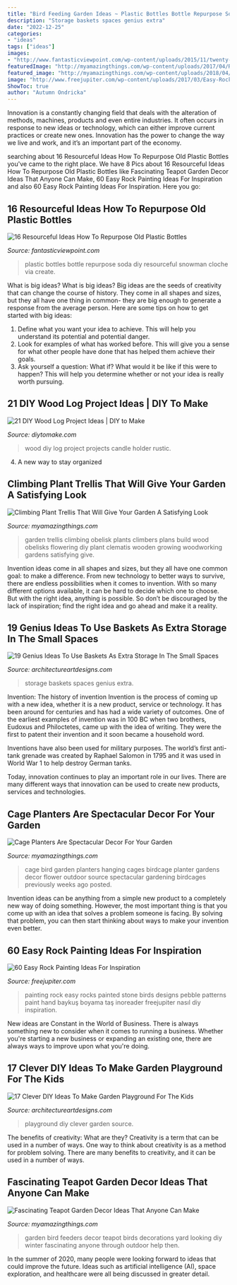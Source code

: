 ```yaml
---
title: "Bird Feeding Garden Ideas ~ Plastic Bottles Bottle Repurpose Soda Diy Resourceful Snowman Cloche Via Create"
description: "Storage baskets spaces genius extra"
date: "2022-12-25"
categories:
- "ideas"
tags: ["ideas"]
images:
- "http://www.fantasticviewpoint.com/wp-content/uploads/2015/11/twenty-three-diy-winter-decor-thoughts5-613x1024.jpg"
featuredImage: "http://myamazingthings.com/wp-content/uploads/2017/04/RX-DK-HTG21701_garden-obelisk_s3x4.jpg.rend_.hgtvcom.616.822.jpeg"
featured_image: "http://myamazingthings.com/wp-content/uploads/2018/04/cage-planter-4.jpg"
image: "http://www.freejupiter.com/wp-content/uploads/2017/03/Easy-Rock-Painting-Ideas-24.jpg"
ShowToc: true
author: "Autumn Ondricka"
---
```



Innovation is a constantly changing field that deals with the alteration of methods, machines, products and even entire industries. It often occurs in response to new ideas or technology, which can either improve current practices or create new ones. Innovation has the power to change the way we live and work, and it’s an important part of the economy.

	

		
searching about 16 Resourceful Ideas How To Repurpose Old Plastic Bottles you've came to the right place. We have 8 Pics about 16 Resourceful Ideas How To Repurpose Old Plastic Bottles like Fascinating Teapot Garden Decor Ideas That Anyone Can Make, 60 Easy Rock Painting Ideas For Inspiration and also 60 Easy Rock Painting Ideas For Inspiration. Here you go:
		
    
## 16 Resourceful Ideas How To Repurpose Old Plastic Bottles

<img loading=lazy src="http://www.fantasticviewpoint.com/wp-content/uploads/2015/11/twenty-three-diy-winter-decor-thoughts5-613x1024.jpg" onerror="this.onerror=null;this.src='https://tse1.mm.bing.net/th?id=OIP.17btWa1-HYDyZsqy8gBsmgHaMX&amp;pid=15.1';" alt="16 Resourceful Ideas How To Repurpose Old Plastic Bottles">

_Source: fantasticviewpoint.com_

>plastic bottles bottle repurpose soda diy resourceful snowman cloche via create. 

	

What is big ideas?
What is big ideas? Big ideas are the seeds of creativity that can change the course of history. They come in all shapes and sizes, but they all have one thing in common- they are big enough to generate a response from the average person. Here are some tips on how to get started with big ideas: 
1. Define what you want your idea to achieve. This will help you understand its potential and potential danger. 
2. Look for examples of what has worked before. This will give you a sense for what other people have done that has helped them achieve their goals. 
3. Ask yourself a question: What if? What would it be like if this were to happen? This will help you determine whether or not your idea is really worth pursuing. 

    
## 21 DIY Wood Log Project Ideas | DIY To Make

<img loading=lazy src="http://www.diytomake.com/wp-content/uploads/2016/03/rustic-wood-projects.jpg" onerror="this.onerror=null;this.src='https://tse4.mm.bing.net/th?id=OIP.rmzscWDOaN3tHfXSHtxWywHaJ3&amp;pid=15.1';" alt="21 DIY Wood Log Project Ideas | DIY to Make">

_Source: diytomake.com_

>wood diy log project projects candle holder rustic. 

	

4. A new way to stay organized

    
## Climbing Plant Trellis That Will Give Your Garden A Satisfying Look

<img loading=lazy src="http://myamazingthings.com/wp-content/uploads/2017/04/RX-DK-HTG21701_garden-obelisk_s3x4.jpg.rend_.hgtvcom.616.822.jpeg" onerror="this.onerror=null;this.src='https://tse1.mm.bing.net/th?id=OIP.4jq-qYw_OrCMCIjzj4BQrgHaJ4&amp;pid=15.1';" alt="Climbing Plant Trellis That Will Give Your Garden A Satisfying Look">

_Source: myamazingthings.com_

>garden trellis climbing obelisk plants climbers plans build wood obelisks flowering diy plant clematis wooden growing woodworking gardens satisfying give. 

	

Invention ideas come in all shapes and sizes, but they all have one common goal: to make a difference. From new technology to better ways to survive, there are endless possibilities when it comes to invention. With so many different options available, it can be hard to decide which one to choose. But with the right idea, anything is possible. So don’t be discouraged by the lack of inspiration; find the right idea and go ahead and make it a reality.

    
## 19 Genius Ideas To Use Baskets As Extra Storage In The Small Spaces

<img loading=lazy src="https://www.architectureartdesigns.com/wp-content/uploads/2016/05/2-1.jpg" onerror="this.onerror=null;this.src='https://tse1.mm.bing.net/th?id=OIP.uEDPJYSG4ZYLDebB-sm1hAHaK5&amp;pid=15.1';" alt="19 Genius Ideas To Use Baskets As Extra Storage In The Small Spaces">

_Source: architectureartdesigns.com_

>storage baskets spaces genius extra. 

	

Invention: The history of invention
Invention is the process of coming up with a new idea, whether it is a new product, service or technology. It has been around for centuries and has had a wide variety of outcomes. 
One of the earliest examples of invention was in 100 BC when two brothers, Eudoxus and Philoctetes, came up with the idea of writing. They were the first to patent their invention and it soon became a household word. 

Inventions have also been used for military purposes. The world’s first anti-tank grenade was created by Raphael Salomon in 1795 and it was used in World War 1 to help destroy German tanks. 

Today, innovation continues to play an important role in our lives. There are many different ways that innovation can be used to create new products, services and technologies.

    
## Cage Planters Are Spectacular Decor For Your Garden

<img loading=lazy src="http://myamazingthings.com/wp-content/uploads/2018/04/cage-planter-4.jpg" onerror="this.onerror=null;this.src='https://tse2.mm.bing.net/th?id=OIP.FVsdvY2j_Fcf_iqQqQ43OgHaLO&amp;pid=15.1';" alt="Cage Planters Are Spectacular Decor For Your Garden">

_Source: myamazingthings.com_

>cage bird garden planters hanging cages birdcage planter gardens decor flower outdoor source spectacular gardening birdcages previously weeks ago posted. 

	

Invention ideas can be anything from a simple new product to a completely new way of doing something. However, the most important thing is that you come up with an idea that solves a problem someone is facing. By solving that problem, you can then start thinking about ways to make your invention even better.

    
## 60 Easy Rock Painting Ideas For Inspiration

<img loading=lazy src="http://www.freejupiter.com/wp-content/uploads/2017/03/Easy-Rock-Painting-Ideas-24.jpg" onerror="this.onerror=null;this.src='https://tse2.mm.bing.net/th?id=OIP.mXbJ4gDFulYSpNHLzRzdHAHaLI&amp;pid=15.1';" alt="60 Easy Rock Painting Ideas For Inspiration">

_Source: freejupiter.com_

>painting rock easy rocks painted stone birds designs pebble patterns paint hand baykuş boyama taş inoreader freejupiter nasıl diy inspiration. 

	

New ideas are Constant in the World of Business. There is always something new to consider when it comes to running a business. Whether you're starting a new business or expanding an existing one, there are always ways to improve upon what you're doing. 

    
## 17 Clever DIY Ideas To Make Garden Playground For The Kids

<img loading=lazy src="https://www.architectureartdesigns.com/wp-content/uploads/2015/05/459.jpg" onerror="this.onerror=null;this.src='https://tse3.mm.bing.net/th?id=OIP.XJ56mhvH7iswQwYU6L3yigHaLH&amp;pid=15.1';" alt="17 Clever DIY Ideas To Make Garden Playground For The Kids">

_Source: architectureartdesigns.com_

>playground diy clever garden source. 

	

The benefits of creativity: What are they?
Creativity is a term that can be used in a number of ways. One way to think about creativity is as a method for problem solving. There are many benefits to creativity, and it can be used in a number of ways.

    
## Fascinating Teapot Garden Decor Ideas That Anyone Can Make

<img loading=lazy src="https://myamazingthings.com/wp-content/uploads/2017/07/teapot-garden-decor-3.jpg" onerror="this.onerror=null;this.src='https://tse4.mm.bing.net/th?id=OIP.WBKzmz3dWMecrzoqmir-0gHaHO&amp;pid=15.1';" alt="Fascinating Teapot Garden Decor Ideas That Anyone Can Make">

_Source: myamazingthings.com_

>garden bird feeders decor teapot birds decorations yard looking diy winter fascinating anyone through outdoor help then. 

	

In the summer of 2020, many people were looking forward to ideas that could improve the future. Ideas such as artificial intelligence (AI), space exploration, and healthcare were all being discussed in greater detail. 

